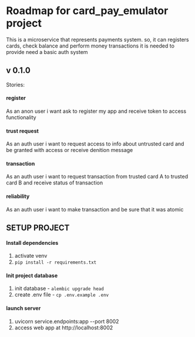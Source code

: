 # Roadmap for card_pay_emulator project

This is a microservice that represents payments system. so, 
it can registers cards, check balance and perform money transactions
it is needed to provide need a basic auth system

## v 0.1.0
Stories:

#### register
As an anon user
i want ask to register my app
and receive token to access functionality

#### trust request
As an auth user
i want to request access to info about untrusted card
and be granted with access or receive denition message

#### transaction
As an auth user
i want to request transaction from trusted card A to trusted card B
and receive status of transaction

#### reliability
As an auth user
i want to make transaction
and be sure that it was atomic


## SETUP PROJECT
#### Install dependencies
1) activate venv
2) `pip install -r requirements.txt`

#### Init project database
1) init database - `alembic upgrade head`
2) create .env file - `cp .env.example .env`

#### launch server
1) uvicorn service.endpoints:app --port 8002
2) access web app at http://localhost:8002
